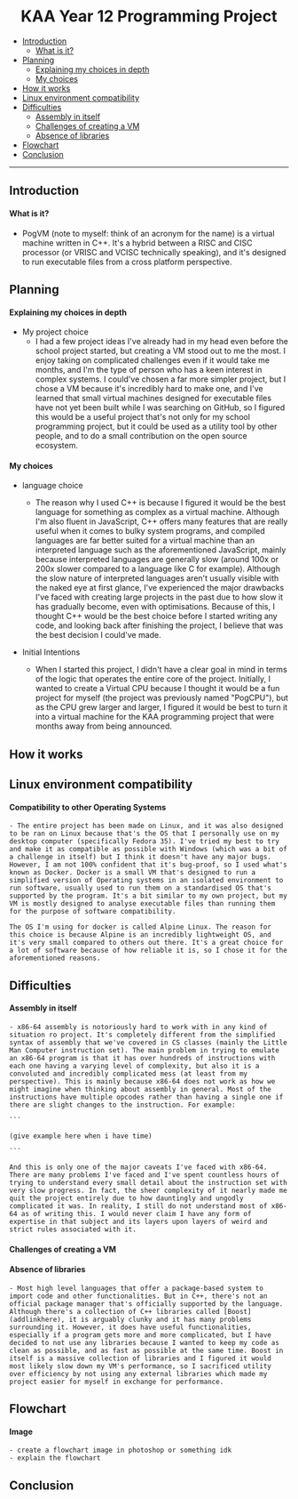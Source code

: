 <h1 align="center">KAA Year 12 Programming Project</h1>

- [Introduction](#Introduction)
  - [What is it?](#what-is-it)
- [Planning](#Planning)
  - [Explaining my choices in depth](#explaining-my-choices-in-depth)
  - [My choices](#my-choices)
- [How it works](#how-it-works)
- [Linux environment compatibility](#Linux-environment-compatibility)
- [Difficulties](#difficulties)
  - [Assembly in itself](#assembly-in-itself)
  - [Challenges of creating a VM](#challenges-of-creating-a-vm)
  - [Absence of libraries](#not-using-any-external-libraries)
- [Flowchart](#flowchart)
- [Conclusion](#conclusion)

---


## Introduction
  #### What is it?
  - PogVM (note to myself: think of an acronym for the name) is a virtual machine written in C++. It's a hybrid between a RISC and CISC processor (or VRISC and VCISC technically speaking), and it's designed to run executable files from a cross platform perspective.


## Planning
  #### Explaining my choices in depth
  - My project choice
    - I had a few project ideas I've already had in my head even before the school project started, but creating a VM stood out to me the most. I enjoy taking on complicated challenges even if it would take me months, and I'm the type of person who has a keen interest in complex systems. I could've chosen a far more simpler project, but I chose a VM because it's incredibly hard to make one, and I've learned that small virtual machines designed for executable files have not yet been built while I was searching on GitHub, so I figured this would be a useful project that's not only for my school programming project, but it could be used as a utility tool by other people, and to do a small contribution on the open source ecosystem.  

  #### My choices

  - language choice
    - The reason why I used C++ is because I figured it would be the best language for something as complex as a virtual machine. 
      Although I'm also fluent in JavaScript, C++ offers many features that are really useful when it comes to bulky system programs, and compiled languages are far better suited for a virtual machine than an interpreted language such as the aforementioned JavaScript, mainly because interpreted languages are generally slow (around 100x or 200x slower compared to a language like C for example). Although the slow nature of interpreted languages aren't usually visible with the naked eye at first glance, I've experienced the major drawbacks I've faced with creating large projects in the past due to how slow it has gradually become, even with optimisations. Because of this, I thought C++ would be the best choice before I started writing any code, and looking back after finishing the project, I believe that was the best decision I could've made.

  - Initial Intentions
    - When I started this project, I didn't have a clear goal in mind in terms of the logic that operates the entire core of the project. Initially, I wanted to create a Virtual CPU because I thought it would be a fun project for myself (the project was previously named "PogCPU"), but as the CPU grew larger and larger, I figured it would be best to turn it into a virtual machine for the KAA programming project that were months away from being announced.


## How it works
  #### 


## Linux environment compatibility
  #### Compatibility to other Operating Systems
    - The entire project has been made on Linux, and it was also designed to be ran on Linux because that's the OS that I personally use on my desktop computer (specifically Fedora 35). I've tried my best to try and make it as compatible as possible with Windows (which was a bit of a challenge in itself) but I think it doesn't have any major bugs. However, I am not 100% confident that it's bug-proof, so I used what's known as Docker. Docker is a small VM that's designed to run a simplified version of Operating systems in an isolated environment to run software, usually used to run them on a standardised OS that's supported by the program. It's a bit similar to my own project, but my VM is mostly designed to analyse executable files than running them for the purpose of software compatibility. 

    The OS I'm using for docker is called Alpine Linux. The reason for this choice is because Alpine is an incredibly lightweight OS, and it's very small compared to others out there. It's a great choice for a lot of software because of how reliable it is, so I chose it for the aforementioned reasons.

## Difficulties
  #### Assembly in itself
    - x86-64 assembly is notoriously hard to work with in any kind of situation ro project. It's completely different from the simplified syntax of assembly that we've covered in CS classes (mainly the Little Man Computer instruction set). The main problem in trying to emulate an x86-64 program is that it has over hundreds of instructions with each one having a varying level of complexity, but also it is a convoluted and incredibly complicated mess (at least from my perspective). This is mainly because x86-64 does not work as how we might imagine when thinking about assembly in general. Most of the instructions have multiple opcodes rather than having a single one if there are slight changes to the instruction. For example:

    ```

    (give example here when i have time)
  
    ``` 

    And this is only one of the major caveats I've faced with x86-64. There are many problems I've faced and I've spent countless hours of trying to understand every small detail about the instruction set with very slow progress. In fact, the sheer complexity of it nearly made me quit the project entirely due to how dauntingly and ungodly complicated it was. In reality, I still do not understand most of x86-64 as of writing this. I would never claim I have any form of expertise in that subject and its layers upon layers of weird and strict rules associated with it.

  #### Challenges of creating a VM


  #### Absence of libraries
    - Most high level languages that offer a package-based system to import code and other functionalities. But in C++, there's not an official package manager that's officially supported by the language. Although there's a collection of C++ libraries called [Boost](addlinkhere), it is arguably clunky and it has many problems surrounding it. However, it does have useful functionalities, especially if a program gets more and more complicated, but I have decided to not use any libraries because I wanted to keep my code as clean as possible, and as fast as possible at the same time. Boost in itself is a massive collection of libraries and I figured it would most likely slow down my VM's performance, so I sacrificed utility over efficiency by not using any external libraries which made my project easier for myself in exchange for performance. 

## Flowchart
  #### Image
    - create a flowchart image in photoshop or something idk
    - explain the flowchart

## Conclusion